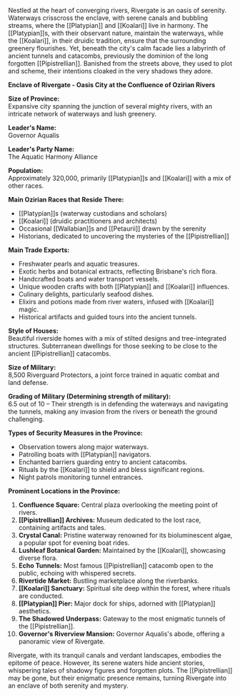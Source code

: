 Nestled at the heart of converging rivers, Rivergate is an oasis of serenity. Waterways crisscross the enclave, with serene canals and bubbling streams, where the [[Platypian]] and [[Koalari]] live in harmony. The [[Platypian]]s, with their observant nature, maintain the waterways, while the [[Koalari]], in their druidic tradition, ensure that the surrounding greenery flourishes. Yet, beneath the city's calm facade lies a labyrinth of ancient tunnels and catacombs, previously the dominion of the long forgotten [[Pipistrellian]]. Banished from the streets above, they used to plot and scheme, their intentions cloaked in the very shadows they adore.

**Enclave of Rivergate - Oasis City at the Confluence of Ozirian Rivers**

**Size of Province:**  
Expansive city spanning the junction of several mighty rivers, with an intricate network of waterways and lush greenery.

**Leader's Name:**  
Governor Aqualis

**Leader's Party Name:**  
The Aquatic Harmony Alliance

**Population:**  
Approximately 320,000, primarily [[Platypian]]s and [[Koalari]] with a mix of other races.

**Main Ozirian Races that Reside There:**  
- [[Platypian]]s (waterway custodians and scholars)
- [[Koalari]] (druidic practitioners and architects)
- Occasional [[Wallabian]]s and [[Petaurii]] drawn by the serenity
- Historians, dedicated to uncovering the mysteries of the [[Pipistrellian]]

**Main Trade Exports:**  
- Freshwater pearls and aquatic treasures.
- Exotic herbs and botanical extracts, reflecting Brisbane's rich flora.
- Handcrafted boats and water transport vessels.
- Unique wooden crafts with both [[Platypian]] and [[Koalari]] influences.
- Culinary delights, particularly seafood dishes.
- Elixirs and potions made from river waters, infused with [[Koalari]] magic.
- Historical artifacts and guided tours into the ancient tunnels.

**Style of Houses:**  
Beautiful riverside homes with a mix of stilted designs and tree-integrated structures. Subterranean dwellings for those seeking to be close to the ancient [[Pipistrellian]] catacombs.

**Size of Military:**  
8,500 Riverguard Protectors, a joint force trained in aquatic combat and land defense.

**Grading of Military (Determining strength of military):**  
6.5 out of 10 – Their strength is in defending the waterways and navigating the tunnels, making any invasion from the rivers or beneath the ground challenging.

**Types of Security Measures in the Province:**  
- Observation towers along major waterways.
- Patrolling boats with [[Platypian]] navigators.
- Enchanted barriers guarding entry to ancient catacombs.
- Rituals by the [[Koalari]] to shield and bless significant regions.
- Night patrols monitoring tunnel entrances.

**Prominent Locations in the Province:**  
1. **Confluence Square:** Central plaza overlooking the meeting point of rivers.
2. **[[Pipistrellian]] Archives:** Museum dedicated to the lost race, containing artifacts and tales.
3. **Crystal Canal:** Pristine waterway renowned for its bioluminescent algae, a popular spot for evening boat rides.
4. **Lushleaf Botanical Garden:** Maintained by the [[Koalari]], showcasing diverse flora.
5. **Echo Tunnels:** Most famous [[Pipistrellian]] catacomb open to the public, echoing with whispered secrets.
6. **Rivertide Market:** Bustling marketplace along the riverbanks.
7. **[[Koalari]] Sanctuary:** Spiritual site deep within the forest, where rituals are conducted.
8. **[[Platypian]] Pier:** Major dock for ships, adorned with [[Platypian]] aesthetics.
9. **The Shadowed Underpass:** Gateway to the most enigmatic tunnels of the [[Pipistrellian]].
10. **Governor's Riverview Mansion:** Governor Aqualis's abode, offering a panoramic view of Rivergate.

Rivergate, with its tranquil canals and verdant landscapes, embodies the epitome of peace. However, its serene waters hide ancient stories, whispering tales of shadowy figures and forgotten plots. The [[Pipistrellian]] may be gone, but their enigmatic presence remains, turning Rivergate into an enclave of both serenity and mystery.